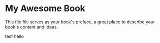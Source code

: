 # My Awesome Book

This file file serves as your book's preface, a great place to describe your book's content and ideas.

test hello


